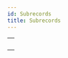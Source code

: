 ```yaml
---
id: Subrecords
title: Subrecords
---
```

||
|---|
|[<!-- INCLUDE #_command_.Get subrecord key.Syntax -->](../../commands-legacy/get-subrecord-key)<br/><!-- INCLUDE #_command_.Get subrecord key.Summary -->|
